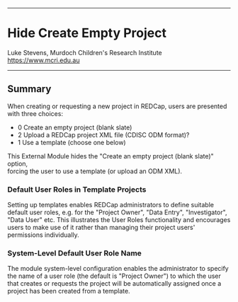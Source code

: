 ********************************************************************************
# Hide Create Empty Project

Luke Stevens, Murdoch Children's Research Institute https://www.mcri.edu.au

********************************************************************************
## Summary

When creating or requesting a new project in REDCap, users are presented with 
three choices:
* 0 Create an empty project (blank slate)
* 2 Upload a REDCap project XML file (CDISC ODM format)?
* 1 Use a template (choose one below) 

This External Module hides the "Create an empty project (blank slate)" option,  
forcing the user to use a template (or upload an ODM XML).

### Default User Roles in Template Projects

Setting up templates enables REDCap administrators to define suitable default 
user roles, e.g. for the "Project Owner", "Data Entry", "Investigator", "Data 
User" etc. This illustrates the User Roles functionality and encourages users 
to make use of it rather than managing their project users' permissions 
individually.

### System-Level Default User Role Name

The module system-level configuration enables the administrator to specify the 
name of a user role (the default is "Project Owner") to which the user that 
creates or requests the project will be automatically assigned once a project 
has been created from a template.
